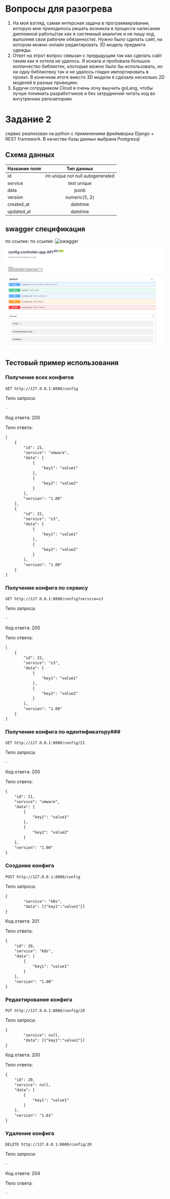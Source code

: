 # Вопросы для разогрева #
1. На мой взгляд, самая интерсная задача в программировании, которую мне приходилось решать возникла в процессе написания дипломной работы(так как я системный аналитик и не пишу код, выполняя свои рабочие обязанности). Нужно было сделать сайт, на котором можно онлайн редактировать 3D модель предмета одежды. 
2. Ответ на этрот вопрос свяызан с предыдущим так как сделать сайт таким как я хотела не удалось. Я искала и пробовала большое колличество библиотек, клоторые можно было бы использовать, но ни одну библиотеку так и не удалось гладко импортировать в проект. В конечном итоге вместо 3D модели я сделала несколько 2D моделей в разных проекциях.
3. Будучи сотрудником Cloud я очень хочу выучить goLang, чтобы лучше понимать разработчиков и без затруднений читать код во внтутренних репозиториях


# Задание 2 #
сервис реализован на python с применением фреймворка Django + REST framework.
В качестве базы данных выбрана Postgresql

## Схема данных ##

| Название поля       | Тип данных               | 
| ------------- |:------------------:| 
| id     | int unique not null autogenerated    |
| service     | text unique | 
| data  | jsonb       |  
| version  | numeric(5, 2)         |
| created_at  | datetime         |
| updated_at  | datetime         |

## swagger спецификация ##
по ссылке: по ссылке: ![swagger](https://github.com/zverevaamaria/config-controller-app/blob/main/config-controller/config-controller.yaml)

![img.png](img.png)

## Тестовый пример использования ##
### Получение всех конфигов ###
````
GET http://127.0.0.1:8000/config
````
Тело запроса:
````
-
````
Код ответа: 200

Тело ответа:
````
[
    {
        "id": 21,
        "service": "vmware",
        "data": [
            {
                "key1": "value1"
            },
            {
                "key2": "value2"
            }
        ],
        "version": "1.00"
    },
    {
        "id": 22,
        "service": "s3",
        "data": [
            {
                "key1": "value1"
            },
            {
                "key2": "value2"
            }
        ],
        "version": "1.00"
    }
]
````
### Получение конфига по сервису ###
````
GET http://127.0.0.1:8000/config?service=s3
````
Тело запроса:
````
-
````
Код ответа: 200

Тело ответа:
````
[
    {
        "id": 22,
        "service": "s3",
        "data": [
            {
                "key1": "value1"
            },
            {
                "key2": "value2"
            }
        ],
        "version": "1.00"
    }
]
````
### Получение конфига по идентификатору###
````
GET http://127.0.0.1:8000/config/21
````
Тело запроса:
````
-
````
Код ответа: 200

Тело ответа:
````
{
    "id": 21,
    "service": "vmware",
    "data": [
        {
            "key1": "value1"
        },
        {
            "key2": "value2"
        }
    ],
    "version": "1.00"
}
````
### Создание конфига ###
````
POST http://127.0.0.1:8000/config
````
Тело запроса:
````
{
        "service": "k8s",
        "data": [{"key1":"value1"}]
}
````
Код ответа: 201

Тело ответа:
````
{
    "id": 20,
    "service": "k8s",
    "data": [
        {
            "key1": "value1"
        }
    ],
    "version": "1.00"
}
````

### Редактирование конфига ###
````
PUT http://127.0.0.1:8000/config/20
````
Тело запроса:
````
{
        "service": null,
        "data": [{"key1":"value1"}]
}
````
Код ответа: 200

Тело ответа:
````
{
    "id": 20,
    "service": null,
    "data": [
        {
            "key1": "value1"
        }
    ],
    "version": "1.01"
}
````

### Удаление конфига ###
````
DELETE http://127.0.0.1:8000/config/20
````
Тело запроса:
````
-
````
Код ответа: 204

Тело ответа:
````
-
````



